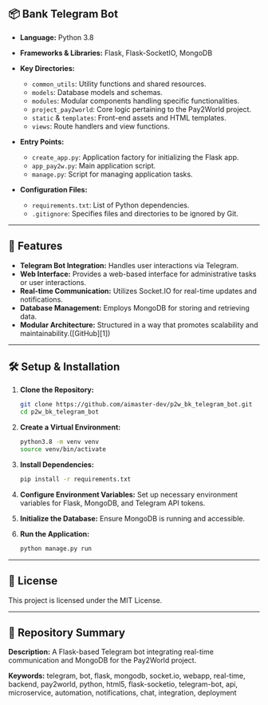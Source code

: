 ## 📦 Bank Telegram Bot

* **Language:** Python 3.8
* **Frameworks & Libraries:** Flask, Flask-SocketIO, MongoDB
* **Key Directories:**

  * `common_utils`: Utility functions and shared resources.
  * `models`: Database models and schemas.
  * `modules`: Modular components handling specific functionalities.
  * `project_pay2world`: Core logic pertaining to the Pay2World project.
  * `static` & `templates`: Front-end assets and HTML templates.
  * `views`: Route handlers and view functions.
* **Entry Points:**

  * `create_app.py`: Application factory for initializing the Flask app.
  * `app_pay2w.py`: Main application script.
  * `manage.py`: Script for managing application tasks.
* **Configuration Files:**

  * `requirements.txt`: List of Python dependencies.
  * `.gitignore`: Specifies files and directories to be ignored by Git.

---

## 🚀 Features

* **Telegram Bot Integration:** Handles user interactions via Telegram.
* **Web Interface:** Provides a web-based interface for administrative tasks or user interactions.
* **Real-time Communication:** Utilizes Socket.IO for real-time updates and notifications.
* **Database Management:** Employs MongoDB for storing and retrieving data.
* **Modular Architecture:** Structured in a way that promotes scalability and maintainability.([GitHub][1])

---

## 🛠️ Setup & Installation

1. **Clone the Repository:**

   ```bash
   git clone https://github.com/aimaster-dev/p2w_bk_telegram_bot.git
   cd p2w_bk_telegram_bot
   ```



2. **Create a Virtual Environment:**

   ```bash
   python3.8 -m venv venv
   source venv/bin/activate
   ```



3. **Install Dependencies:**

   ```bash
   pip install -r requirements.txt
   ```



4. **Configure Environment Variables:**
   Set up necessary environment variables for Flask, MongoDB, and Telegram API tokens.

5. **Initialize the Database:**
   Ensure MongoDB is running and accessible.

6. **Run the Application:**

   ```bash
   python manage.py run
   ```



---

## 📄 License

This project is licensed under the MIT License.

---

## 🔗 Repository Summary

**Description:** A Flask-based Telegram bot integrating real-time communication and MongoDB for the Pay2World project.

**Keywords:** telegram, bot, flask, mongodb, socket.io, webapp, real-time, backend, pay2world, python, html5, flask-socketio, telegram-bot, api, microservice, automation, notifications, chat, integration, deployment
